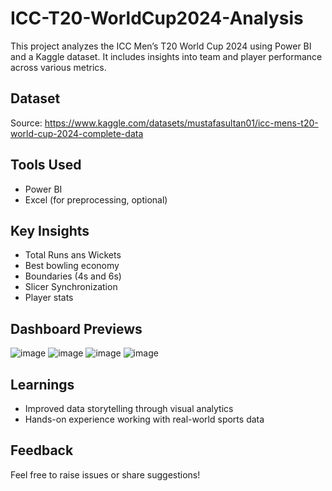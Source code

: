 # ICC-T20-WorldCup2024-Analysis

This project analyzes the ICC Men’s T20 World Cup 2024 using Power BI and a Kaggle dataset. It includes insights into team and player performance across various metrics.

## Dataset
Source: https://www.kaggle.com/datasets/mustafasultan01/icc-mens-t20-world-cup-2024-complete-data  

## Tools Used
- Power BI
- Excel (for preprocessing, optional)

## Key Insights
- Total Runs ans Wickets 
- Best bowling economy
- Boundaries (4s and 6s)
- Slicer Synchronization
- Player stats 

## Dashboard Previews
![image](https://github.com/user-attachments/assets/fc8135bb-507b-4af4-99cd-9133b0465856)
![image](https://github.com/user-attachments/assets/10242d2b-82ab-444c-9a94-2b4224d4fede)
![image](https://github.com/user-attachments/assets/d9bc88e2-7f03-4a78-8f77-bb90f9baf436)
![image](https://github.com/user-attachments/assets/b964a8f5-3ef4-436e-ab2a-59a667cded4d)

## Learnings
- Improved data storytelling through visual analytics
- Hands-on experience working with real-world sports data

## Feedback
Feel free to raise issues or share suggestions!
